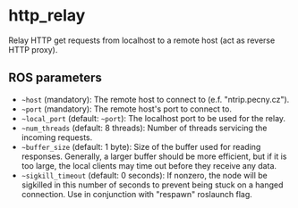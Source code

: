 # http\_relay

Relay HTTP get requests from localhost to a remote host (act as reverse HTTP proxy).

## ROS parameters
- `~host` (mandatory): The remote host to connect to (e.f. "ntrip.pecny.cz").
- `~port` (mandatory): The remote host's port to connect to.
- `~local_port` (default: `~port`): The localhost port to be used for the relay.
- `~num_threads` (default: 8 threads): Number of threads servicing the incoming requests.
- `~buffer_size` (default: 1 byte): Size of the buffer used for reading responses. Generally, a larger buffer should be more efficient, but if it is too large, the local clients may time out before they receive any data.
- `~sigkill_timeout` (default: 0 seconds): If nonzero, the node will be sigkilled in this number of seconds to prevent being stuck on a hanged connection. Use in conjunction with "respawn" roslaunch flag.